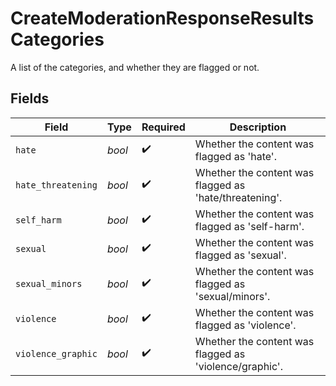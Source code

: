 # CreateModerationResponseResultsCategories

A list of the categories, and whether they are flagged or not.


## Fields

| Field                                                  | Type                                                   | Required                                               | Description                                            |
| ------------------------------------------------------ | ------------------------------------------------------ | ------------------------------------------------------ | ------------------------------------------------------ |
| `hate`                                                 | *bool*                                                 | :heavy_check_mark:                                     | Whether the content was flagged as 'hate'.             |
| `hate_threatening`                                     | *bool*                                                 | :heavy_check_mark:                                     | Whether the content was flagged as 'hate/threatening'. |
| `self_harm`                                            | *bool*                                                 | :heavy_check_mark:                                     | Whether the content was flagged as 'self-harm'.        |
| `sexual`                                               | *bool*                                                 | :heavy_check_mark:                                     | Whether the content was flagged as 'sexual'.           |
| `sexual_minors`                                        | *bool*                                                 | :heavy_check_mark:                                     | Whether the content was flagged as 'sexual/minors'.    |
| `violence`                                             | *bool*                                                 | :heavy_check_mark:                                     | Whether the content was flagged as 'violence'.         |
| `violence_graphic`                                     | *bool*                                                 | :heavy_check_mark:                                     | Whether the content was flagged as 'violence/graphic'. |